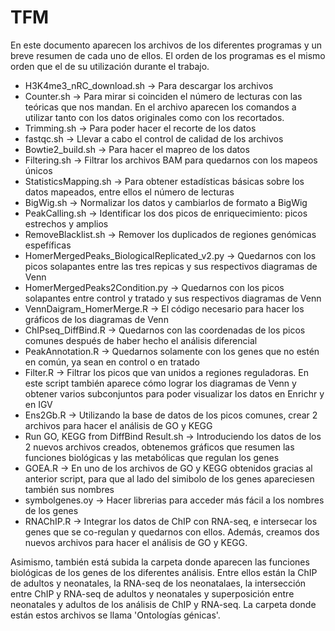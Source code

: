 # TFM

En este documento aparecen los archivos de los diferentes programas y un breve resumen de cada uno de ellos. El orden de los programas es el mismo orden que el de su utilización durante el trabajo. 



* H3K4me3_nRC_download.sh -> Para descargar los archivos
* Counter.sh -> Para mirar si coinciden el número de lecturas con las teóricas que nos mandan. En el archivo aparecen los comandos a utilizar tanto con los datos originales como con los recortados.
* Trimming.sh -> Para poder hacer el recorte de los datos
* fastqc.sh -> Llevar a cabo el control de calidad de los archivos
* Bowtie2_build.sh -> Para hacer el mapreo de los datos
* Filtering.sh -> Filtrar los archivos BAM para quedarnos con los mapeos únicos
* StatisticsMapping.sh -> Para obtener estadísticas básicas sobre los datos mapeados, entre ellos el número de lecturas
* BigWig.sh -> Normalizar los datos y cambiarlos de formato a BigWig
* PeakCalling.sh -> Identificar los dos picos de enriquecimiento: picos estrechos y amplios
* RemoveBlacklist.sh -> Remover los duplicados de regiones genómicas espefíficas
* HomerMergedPeaks_BiologicalReplicated_v2.py -> Quedarnos con los picos solapantes entre las tres repicas y sus respectivos diagramas de Venn
* HomerMergedPeaks2Condition.py -> Quedarnos con los picos solapantes entre control y tratado y sus respectivos diagramas de Venn
* VennDaigram_HomerMerge.R -> El código necesario para hacer los gráficos de los diagramas de Venn
* ChIPseq_DiffBind.R -> Quedarnos con las coordenadas de los picos comunes después de haber hecho el análisis diferencial 
* PeakAnnotation.R -> Quedarnos solamente con los genes que no estén en común, ya sean en control o en tratado 
* Filter.R -> Filtrar los picos que van unidos a regiones reguladoras. En este script también aparece cómo lograr los diagramas de Venn y obtener varios subconjuntos para poder visualizar los datos en Enrichr y en IGV
* Ens2Gb.R -> Utilizando la base de datos de los picos comunes, crear 2 archivos para hacer el análisis de GO y KEGG
* Run GO, KEGG from DiffBind Result.sh -> Introduciendo los datos de los 2 nuevos archivos creados, obtenemos gráficos que resumen las funciones biológicas y las metabólicas que regulan los genes
* GOEA.R -> En uno de los archivos de GO y KEGG obtenidos gracias al anterior script, para que al lado del simibolo de los genes apareciesen también sus nombres
* symbolgenes.oy -> Hacer librerias para acceder más fácil a los nombres de los genes
* RNAChIP.R -> Integrar los datos de ChIP con RNA-seq, e intersecar los genes que se co-regulan y quedarnos con ellos. Además, creamos dos nuevos archivos para hacer el análisis de GO y KEGG. 



Asimismo, también está subida la carpeta donde aparecen las funciones biológicas de los genes de los diferentes análisis. Entre ellos están la ChIP de adultos y neonatales, la RNA-seq de los neonatalaes, la intersección entre ChIP y RNA-seq de adultos y neonatales y superposición entre neonatales y adultos de los análisis de ChIP y RNA-seq. La carpeta donde están estos archivos se llama 'Ontologías génicas'. 




